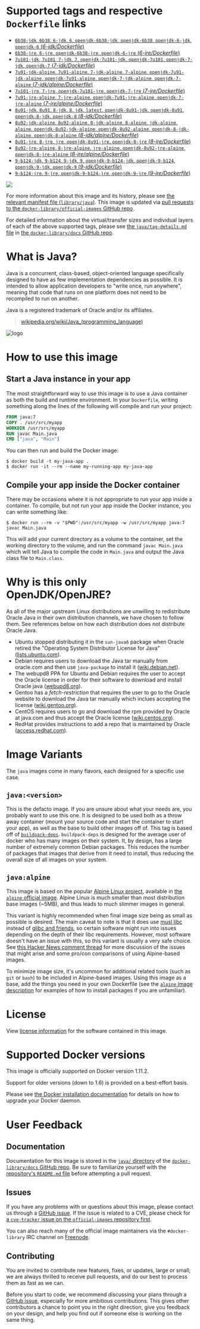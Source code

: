 # Supported tags and respective `Dockerfile` links

-	[`6b38-jdk`, `6b38`, `6-jdk`, `6`, `openjdk-6b38-jdk`, `openjdk-6b38`, `openjdk-6-jdk`, `openjdk-6` (*6-jdk/Dockerfile*)](https://github.com/docker-library/openjdk/blob/89851f0abc3a83cfad5248102f379d6a0bd3951a/6-jdk/Dockerfile)
-	[`6b38-jre`, `6-jre`, `openjdk-6b38-jre`, `openjdk-6-jre` (*6-jre/Dockerfile*)](https://github.com/docker-library/openjdk/blob/89851f0abc3a83cfad5248102f379d6a0bd3951a/6-jre/Dockerfile)
-	[`7u101-jdk`, `7u101`, `7-jdk`, `7`, `openjdk-7u101-jdk`, `openjdk-7u101`, `openjdk-7-jdk`, `openjdk-7` (*7-jdk/Dockerfile*)](https://github.com/docker-library/openjdk/blob/a3f06bcbc86d16912a309cf4538a00caf9a6100c/7-jdk/Dockerfile)
-	[`7u91-jdk-alpine`, `7u91-alpine`, `7-jdk-alpine`, `7-alpine`, `openjdk-7u91-jdk-alpine`, `openjdk-7u91-alpine`, `openjdk-7-jdk-alpine`, `openjdk-7-alpine` (*7-jdk/alpine/Dockerfile*)](https://github.com/docker-library/openjdk/blob/f60edc7cfe9fa4d4473ef027c6fb2d5e1f6c17f9/7-jdk/alpine/Dockerfile)
-	[`7u101-jre`, `7-jre`, `openjdk-7u101-jre`, `openjdk-7-jre` (*7-jre/Dockerfile*)](https://github.com/docker-library/openjdk/blob/a3f06bcbc86d16912a309cf4538a00caf9a6100c/7-jre/Dockerfile)
-	[`7u91-jre-alpine`, `7-jre-alpine`, `openjdk-7u91-jre-alpine`, `openjdk-7-jre-alpine` (*7-jre/alpine/Dockerfile*)](https://github.com/docker-library/openjdk/blob/f60edc7cfe9fa4d4473ef027c6fb2d5e1f6c17f9/7-jre/alpine/Dockerfile)
-	[`8u91-jdk`, `8u91`, `8-jdk`, `8`, `jdk`, `latest`, `openjdk-8u91-jdk`, `openjdk-8u91`, `openjdk-8-jdk`, `openjdk-8` (*8-jdk/Dockerfile*)](https://github.com/docker-library/openjdk/blob/a0a4970a343a3c021dad760f2281d20f61931e3c/8-jdk/Dockerfile)
-	[`8u92-jdk-alpine`, `8u92-alpine`, `8-jdk-alpine`, `8-alpine`, `jdk-alpine`, `alpine`, `openjdk-8u92-jdk-alpine`, `openjdk-8u92-alpine`, `openjdk-8-jdk-alpine`, `openjdk-8-alpine` (*8-jdk/alpine/Dockerfile*)](https://github.com/docker-library/openjdk/blob/c6c90f5e09a5dc1a1ccd662de8210342f94c673e/8-jdk/alpine/Dockerfile)
-	[`8u91-jre`, `8-jre`, `jre`, `openjdk-8u91-jre`, `openjdk-8-jre` (*8-jre/Dockerfile*)](https://github.com/docker-library/openjdk/blob/a0a4970a343a3c021dad760f2281d20f61931e3c/8-jre/Dockerfile)
-	[`8u92-jre-alpine`, `8-jre-alpine`, `jre-alpine`, `openjdk-8u92-jre-alpine`, `openjdk-8-jre-alpine` (*8-jre/alpine/Dockerfile*)](https://github.com/docker-library/openjdk/blob/c6c90f5e09a5dc1a1ccd662de8210342f94c673e/8-jre/alpine/Dockerfile)
-	[`9-b124-jdk`, `9-b124`, `9-jdk`, `9`, `openjdk-9-b124-jdk`, `openjdk-9-b124`, `openjdk-9-jdk`, `openjdk-9` (*9-jdk/Dockerfile*)](https://github.com/docker-library/openjdk/blob/d1890fa5206eee489ab6285afa2a52f409dcfdc4/9-jdk/Dockerfile)
-	[`9-b124-jre`, `9-jre`, `openjdk-9-b124-jre`, `openjdk-9-jre` (*9-jre/Dockerfile*)](https://github.com/docker-library/openjdk/blob/d1890fa5206eee489ab6285afa2a52f409dcfdc4/9-jre/Dockerfile)

[![](https://badge.imagelayers.io/java:latest.svg)](https://imagelayers.io/?images=java:6b38-jdk,java:6b38-jre,java:7u101-jdk,java:7u91-jdk-alpine,java:7u101-jre,java:7u91-jre-alpine,java:8u91-jdk,java:8u92-jdk-alpine,java:8u91-jre,java:8u92-jre-alpine,java:9-b124-jdk,java:9-b124-jre)

For more information about this image and its history, please see [the relevant manifest file (`library/java`)](https://github.com/docker-library/official-images/blob/master/library/java). This image is updated via [pull requests to the `docker-library/official-images` GitHub repo](https://github.com/docker-library/official-images/pulls?q=label%3Alibrary%2Fjava).

For detailed information about the virtual/transfer sizes and individual layers of each of the above supported tags, please see [the `java/tag-details.md` file](https://github.com/docker-library/docs/blob/master/java/tag-details.md) in [the `docker-library/docs` GitHub repo](https://github.com/docker-library/docs).

# What is Java?

Java is a concurrent, class-based, object-oriented language specifically designed to have as few implementation dependencies as possible. It is intended to allow application developers to "write once, run anywhere", meaning that code that runs on one platform does not need to be recompiled to run on another.

Java is a registered trademark of Oracle and/or its affiliates.

> [wikipedia.org/wiki/Java_(programming_language)](http://en.wikipedia.org/wiki/Java_%28programming_language%29)

![logo](https://raw.githubusercontent.com/docker-library/docs/01c12653951b2fe592c1f93a13b4e289ada0e3a1/java/logo.png)

# How to use this image

## Start a Java instance in your app

The most straightforward way to use this image is to use a Java container as both the build and runtime environment. In your `Dockerfile`, writing something along the lines of the following will compile and run your project:

```dockerfile
FROM java:7
COPY . /usr/src/myapp
WORKDIR /usr/src/myapp
RUN javac Main.java
CMD ["java", "Main"]
```

You can then run and build the Docker image:

```console
$ docker build -t my-java-app .
$ docker run -it --rm --name my-running-app my-java-app
```

## Compile your app inside the Docker container

There may be occasions where it is not appropriate to run your app inside a container. To compile, but not run your app inside the Docker instance, you can write something like:

```console
$ docker run --rm -v "$PWD":/usr/src/myapp -w /usr/src/myapp java:7 javac Main.java
```

This will add your current directory as a volume to the container, set the working directory to the volume, and run the command `javac Main.java` which will tell Java to compile the code in `Main.java` and output the Java class file to `Main.class`.

# Why is this only OpenJDK/OpenJRE?

As all of the major upstream Linux distributions are unwilling to redistribute Oracle Java in their own distribution channels, we have chosen to follow them. See references below on how each distribution does not distribute Oracle Java.

-	Ubuntu stopped distributing it in the `sun-java6` package when Oracle retired the "Operating System Distributor License for Java" ([lists.ubuntu.com](https://lists.ubuntu.com/archives/ubuntu-security-announce/2011-December/001528.html)).
-	Debian requires users to download the Java tar manually from oracle.com and then use `java-package` to install it ([wiki.debian.net](https://wiki.debian.org/Java/Sun)).
-	The webupd8 PPA for Ubuntu and Debian requires the user to accept the Oracle license in order for their software to download and install Oracle java ([webupd8.org](http://www.webupd8.org/2012/09/install-oracle-java-8-in-ubuntu-via-ppa.html)).
-	Gentoo has a *fetch-restriction* that requires the user to go to the Oracle website to download the Java tar manually which inclues accepting the license ([wiki.gentoo.org](https://wiki.gentoo.org/wiki/Java)).
-	CentOS requires users to go and download the rpm provided by Oracle at java.com and thus accept the Oracle license ([wiki.centos.org](https://wiki.centos.org/HowTos/JavaRuntimeEnvironment)).
-	RedHat provides instructions to add a repo that is maintained by Oracle ([access.redhat.com](https://access.redhat.com/solutions/732883)).

# Image Variants

The `java` images come in many flavors, each designed for a specific use case.

## `java:<version>`

This is the defacto image. If you are unsure about what your needs are, you probably want to use this one. It is designed to be used both as a throw away container (mount your source code and start the container to start your app), as well as the base to build other images off of. This tag is based off of [`buildpack-deps`](https://registry.hub.docker.com/_/buildpack-deps/). `buildpack-deps` is designed for the average user of docker who has many images on their system. It, by design, has a large number of extremely common Debian packages. This reduces the number of packages that images that derive from it need to install, thus reducing the overall size of all images on your system.

## `java:alpine`

This image is based on the popular [Alpine Linux project](http://alpinelinux.org), available in [the `alpine` official image](https://hub.docker.com/_/alpine). Alpine Linux is much smaller than most distribution base images (~5MB), and thus leads to much slimmer images in general.

This variant is highly recommended when final image size being as small as possible is desired. The main caveat to note is that it does use [musl libc](http://www.musl-libc.org) instead of [glibc and friends](http://www.etalabs.net/compare_libcs.html), so certain software might run into issues depending on the depth of their libc requirements. However, most software doesn't have an issue with this, so this variant is usually a very safe choice. See [this Hacker News comment thread](https://news.ycombinator.com/item?id=10782897) for more discussion of the issues that might arise and some pro/con comparisons of using Alpine-based images.

To minimize image size, it's uncommon for additional related tools (such as `git` or `bash`) to be included in Alpine-based images. Using this image as a base, add the things you need in your own Dockerfile (see the [`alpine` image description](https://hub.docker.com/_/alpine/) for examples of how to install packages if you are unfamiliar).

# License

View [license information](http://openjdk.java.net/legal/gplv2+ce.html) for the software contained in this image.

# Supported Docker versions

This image is officially supported on Docker version 1.11.2.

Support for older versions (down to 1.6) is provided on a best-effort basis.

Please see [the Docker installation documentation](https://docs.docker.com/installation/) for details on how to upgrade your Docker daemon.

# User Feedback

## Documentation

Documentation for this image is stored in the [`java/` directory](https://github.com/docker-library/docs/tree/master/java) of the [`docker-library/docs` GitHub repo](https://github.com/docker-library/docs). Be sure to familiarize yourself with the [repository's `README.md` file](https://github.com/docker-library/docs/blob/master/README.md) before attempting a pull request.

## Issues

If you have any problems with or questions about this image, please contact us through a [GitHub issue](https://github.com/docker-library/java/issues). If the issue is related to a CVE, please check for [a `cve-tracker` issue on the `official-images` repository first](https://github.com/docker-library/official-images/issues?q=label%3Acve-tracker).

You can also reach many of the official image maintainers via the `#docker-library` IRC channel on [Freenode](https://freenode.net).

## Contributing

You are invited to contribute new features, fixes, or updates, large or small; we are always thrilled to receive pull requests, and do our best to process them as fast as we can.

Before you start to code, we recommend discussing your plans through a [GitHub issue](https://github.com/docker-library/java/issues), especially for more ambitious contributions. This gives other contributors a chance to point you in the right direction, give you feedback on your design, and help you find out if someone else is working on the same thing.
